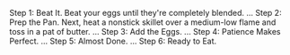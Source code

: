 Step 1: Beat It. Beat your eggs until they're completely blended. ...
Step 2: Prep the Pan.
Next, heat a nonstick skillet over a medium-low flame and toss in a pat of butter. ...
Step 3: Add the Eggs. ...
Step 4: Patience Makes Perfect. ...
Step 5: Almost Done. ...
Step 6: Ready to Eat.

